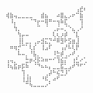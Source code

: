 <p align="center">
        ⠀⠀⠀⠀⠀⠀⠀⠀⠀⠀⠀⠀⠀⠀⠀⠀⠀⠀⢠⣞⠆</br>
    ⢾⣷⢤⣀⣀⣀⣀⠀⠀⣾⣦⠀⠀⠴⣿⣄⡠⠖⠉⣷⠀</br>
    ⠀⠸⡄⠀⠀⠀⠈⠙⡖⠒⢿⠛⠒⢲⠷⣏⠀⠀⠀⢹⠀</br>
    ⠀⠀⢳⡀⠀⠀⠀⠀⠉⠀⠈⠀⢀⡬⠤⡈⠑⣄⢀⠜⠀</br>
    ⠀⠀⠀⢳⡤⠤⠀⠀⠀⠀⠀⠀⢇⢆⡰⡾⠀⠈⣇⠀⠀</br>
    ⠀⠀⠀⢸⡇⣀⡀⢀⡤⣺⣍⡙⠚⠿⣻⠗⣫⣶⣸⠀⠀</br>
    ⠀⠶⢶⡚⠉⠁⢇⡎⠀⢸⣠⠏⠀⠀⢠⡜⠧⢇⡟⠀⠀</br>
    ⠀⠀⠀⠧⠤⡀⠘⣧⡀⠀⠀⠀⠸⣓⡾⢀⡠⠞⢀⠀⠀</br>
    ⢠⢤⡀⠀⠀⣓⡶⢜⡯⠵⠶⠒⠊⢹⣮⡍⠀⢰⣃⠔⢁</br>
    ⠸⢦⣯⡶⡯⠷⠀⠈⠙⠦⠦⡄⣀⣀⣯⣁⣠⠞⠙⠋⠁</br>
    ⠀⠀⠀⠀⢹⢀⠀⠀⠀⠀⢀⡼⠓⢮⣙⡸⠁⠀⠀⠀⠀</br>
    ⠀⠀⠀⠀⢸⣸⡇⠀⠀⠘⠯⡀⠴⠋⠀⠀⠀⠀⠀⠀⠀</br>
    ⠀⠀⠀⠀⠀⠉⠳⠤⠤⠤⠔⠁⠀⠀⠀⠀⠀⠀⠀⠀⠀</br>
</div>
